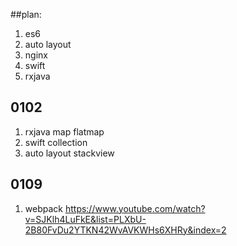 ##plan:
1. es6
2. auto layout
3. nginx 
4. swift
5. rxjava


## 0102 
1. rxjava map flatmap
2. swift collection
3. auto layout stackview 


## 0109
1.  webpack  https://www.youtube.com/watch?v=SJKlh4LuFkE&list=PLXbU-2B80FvDu2YTKN42WvAVKWHs6XHRy&index=2

